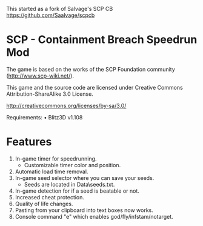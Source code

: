 This started as a fork of Salvage's SCP CB https://github.com/Saalvage/scpcb

# SCP - Containment Breach Speedrun Mod

The game is based on the works of the SCP Foundation community (http://www.scp-wiki.net/).

This game and the source code are licensed under Creative Commons Attribution-ShareAlike 3.0 License.

http://creativecommons.org/licenses/by-sa/3.0/

Requirements:
•	Blitz3D v1.108

# Features

1. In-game timer for speedrunning.<br>
	- Customizable timer color and position.<br>
2. Automatic load time removal.<br>
3. In-game seed selector where you can save your seeds.<br>
	- Seeds are located in Data\seeds.txt.<br>
4. In-game detection for if a seed is beatable or not.<br>
5. Increased cheat protection.<br>
6. Quality of life changes.<br>
7.  Pasting from your clipboard into text boxes now works.<br>
8.  Console command "e" which enables god/fly/infstam/notarget.<br>
